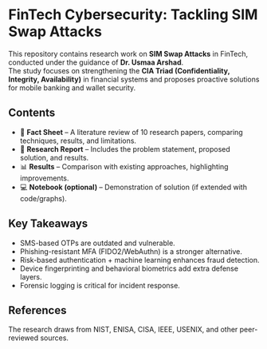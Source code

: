 # FinTech Cybersecurity: Tackling SIM Swap Attacks

This repository contains research work on **SIM Swap Attacks** in FinTech, conducted under the guidance of **Dr. Usmaa Arshad**.  
The study focuses on strengthening the **CIA Triad (Confidentiality, Integrity, Availability)** in financial systems and proposes proactive solutions for mobile banking and wallet security.

## Contents
- 📑 **Fact Sheet** – A literature review of 10 research papers, comparing techniques, results, and limitations.  
- 📄 **Research Report** – Includes the problem statement, proposed solution, and results.  
- 📊 **Results** – Comparison with existing approaches, highlighting improvements.  
- 💻 **Notebook (optional)** – Demonstration of solution (if extended with code/graphs).  

## Key Takeaways
- SMS-based OTPs are outdated and vulnerable.  
- Phishing-resistant MFA (FIDO2/WebAuthn) is a stronger alternative.  
- Risk-based authentication + machine learning enhances fraud detection.  
- Device fingerprinting and behavioral biometrics add extra defense layers.  
- Forensic logging is critical for incident response.  

## References
The research draws from NIST, ENISA, CISA, IEEE, USENIX, and other peer-reviewed sources.  
